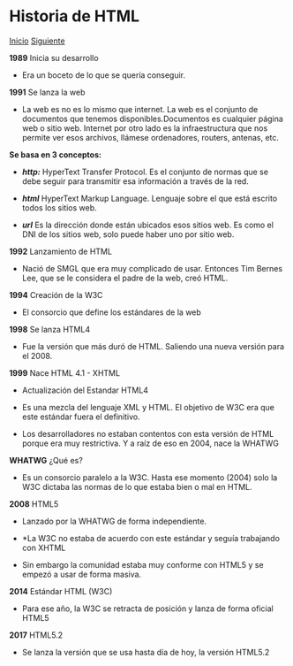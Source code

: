 # Historia de HTML

[Inicio](../README.md) [Siguiente](b_que-es-html.md)

**1989** Inicia su desarrollo

* Era un boceto de lo que se quería conseguir.

**1991** Se lanza la web

* La web es no es lo mismo que internet. La web es el conjunto de documentos que tenemos disponibles.Documentos es cualquier página web o sitio web. Internet por otro lado es la infraestructura que nos permite ver esos archivos, llámese ordenadores, routers, antenas, etc.

**Se basa en 3 conceptos:**

* ***http:***
  HyperText Transfer Protocol. Es el conjunto de normas que se debe seguir para transmitir esa información a través de la red.

* ***html***
    HyperText Markup Language. Lenguaje sobre el que está escrito todos los sitios web.

* ***url***
    Es la dirección donde están ubicados esos sitios web. Es como el DNI de los sitios web, solo puede haber uno por sitio web.

**1992** Lanzamiento de HTML

* Nació de SMGL que era muy complicado de usar. Entonces Tim Bernes Lee, que se le considera el padre de la web, creó HTML.

**1994** Creación de la W3C

* El consorcio que define los estándares de la web

**1998** Se lanza HTML4

* Fue la versión que más duró de HTML. Saliendo una nueva versión para el 2008.

**1999** Nace HTML 4.1 - XHTML

* Actualización del Estandar HTML4

* Es una mezcla del lenguaje XML y HTML. El objetivo de W3C era que este estándar fuera el definitivo.

* Los desarrolladores no estaban contentos con esta versión de HTML porque era muy restrictiva. Y a raíz de eso en 2004, nace la WHATWG

**WHATWG** ¿Qué es?

* Es un consorcio paralelo a la W3C. Hasta ese momento (2004) solo la W3C dictaba las normas de lo que estaba bien o mal en HTML.

**2008** HTML5

* Lanzado por la WHATWG de forma independiente.

* *La W3C no estaba de acuerdo con este estándar y seguía trabajando con XHTML

* Sin embargo la comunidad estaba muy conforme con HTML5 y se empezó a usar de forma masiva.

**2014** Estándar HTML (W3C)

* Para ese año, la W3C se retracta de posición y lanza de forma oficial HTML5

**2017** HTML5.2

* Se lanza la versión que se usa hasta día de hoy, la versión HTML5.2
